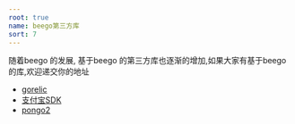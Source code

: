 ```yaml
---
root: true
name: beego第三方库
sort: 7
---
```


随着beego 的发展, 基于beego 的第三方库也逐渐的增加,如果大家有基于beego 的库,欢迎递交你的地址

- [gorelic](https://github.com/yvasiyarov/beego_gorelic) 
- [支付宝SDK](https://github.com/ascoders/alipay) 
- [pongo2](https://github.com/oal/beego-pongo2) 